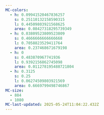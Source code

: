 ```yaml
---
MC-colors:
  - h: 0.09941520467836257
    s: 0.25110132158590315
    l: 0.44509803921568625
    area: 0.08427318295739349
  - h: 0.03809523809523809
    s: 0.4666666666666668
    l: 0.7058823529411764
    area: 0.237468671679198
  - h: 0
    s: 0.483870967741936
    l: 0.9392156862745098
    area: 0.011278195488721804
  - h: 0.3125
    s: 0.25
    l: 0.06274509803921569
    area: 0.6669799498746867
MC-size:
  - 884
  - 1080
MC-last-updated: 2025-05-24T11:04:22.432Z
---
```

